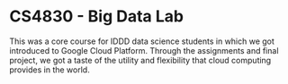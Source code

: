 # CS4830 - Big Data Lab

This was a core course for IDDD data science students in which we got introduced to Google Cloud Platform. Through the assignments and final project, we got a taste of the utility and flexibility that cloud computing provides in the world.
